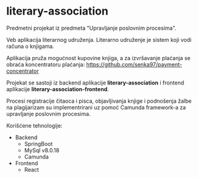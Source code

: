 # literary-association

Predmetni projekat iz predmeta "Upravljanje poslovnim procesima". 

Veb aplikacija literarnog udruženja. Literarno udruženje je sistem koji vodi računa o knjigama. 

Aplikacija pruža mogućnost kupovine knjiga, a za izvršavanje plaćanja se obraća koncentratoru plaćanja: https://github.com/senka97/payment-concentrator

Projekat se sastoji iz backend aplikacije **literary-association** i frontend aplikacije **literary-association-frontend**.

Procesi registracije čitaoca i pisca, objavljivanja knjige i podnošenja žalbe na plagijarizam su implementrirani uz pomoć Camunda framework-a za upravljanje poslovnim procesima.

Korišćene tehnologije:
  - Backend 
    * SpringBoot
    * MySql v8.0.18
    * Camunda
  - Frontend
    * React 
  
